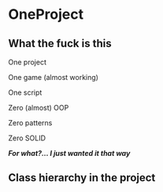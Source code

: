 # OneProject
## What the fuck is this

One project

One game (almost working)

One script

Zero (almost) OOP

Zero patterns

Zero SOLID

***For what?... I just wanted it that way***
## Class hierarchy in the project
